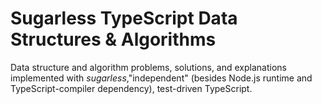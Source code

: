 # Sugarless TypeScript Data Structures & Algorithms
Data structure and algorithm problems, solutions, and explanations implemented with *sugarless*,"independent" (besides Node.js runtime and TypeScript-compiler dependency), test-driven TypeScript.
